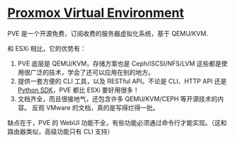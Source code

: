 # [Proxmox Virtual Environment](https://pve.proxmox.com/)

PVE 是一个开源免费，订阅收费的服务器虚拟化系统，基于 QEMU/KVM.

和 ESXi 相比，它的优势有：

1. PVE 底层是 QEMU/KVM，存储方案也是 Ceph/iSCSI/NFS/LVM 这些都是使用很广泛的技术，学会了还可以应用在别的地方。
2. 提供一套方便的 CLI 工具，以及 RESTful API。不论是 CLI、HTTP API 还是 [Python SDK](https://github.com/proxmoxer/proxmoxer)，PVE 都比 ESXi 要好用很多！
3. 文档齐全，而且很接地气，还包含许多 QEMU/KVM/CEPH 等开源技术的内容。 反观 VMware 的文档，真的是写得烂得一批。

缺点在于，PVE 的 WebUI 功能不全，有些功能必须通过命令行才能实现。（这和路由器类似，高级功能只有 CLI 支持）
